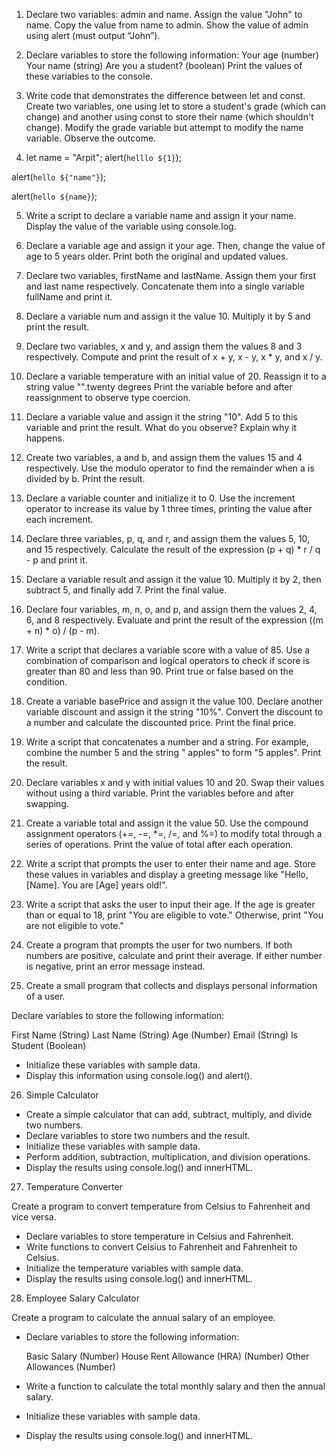 1) Declare two variables: admin and name.
  Assign the value "John" to name.
  Copy the value from name to admin.
  Show the value of admin using alert (must output “John”).

2) Declare variables to store the following information:
Your age (number)
Your name (string)
Are you a student? (boolean)
Print the values of these variables to the console.

3) Write code that demonstrates the difference between let and const.
Create two variables, one using let to store a student's grade (which can change) and another using const to store their name (which shouldn't change). Modify the grade variable but attempt to modify the name variable. Observe the outcome.


4) let name = "Arpit";
alert(`helllo ${1}`); 

alert(`hello ${"name"}`);

alert(`hello ${name}`);

5) Write a script to declare a variable name and assign it your name. Display the value of the variable using console.log.

6) Declare a variable age and assign it your age. Then, change the value of age to 5 years older. Print both the original and updated values.

7) Declare two variables, firstName and lastName. Assign them your first and last name respectively. Concatenate them into a single variable fullName and print it.

8) Declare a variable num and assign it the value 10. Multiply it by 5 and print the result.

9) Declare two variables, x and y, and assign them the values 8 and 3 respectively. Compute and print the result of x + y, x - y, x * y, and x / y.

10) Declare a variable temperature with an initial value of 20. Reassign it to a string value "".twenty degrees Print the variable before and after reassignment to observe type coercion.

11) Declare a variable value and assign it the string "10". Add 5 to this variable and print the result. What do you observe? Explain why it happens.

12) Create two variables, a and b, and assign them the values 15 and 4 respectively. Use the modulo operator to find the remainder when a is divided by b. Print the result.

13) Declare a variable counter and initialize it to 0. Use the increment operator to increase its value by 1 three times, printing the value after each increment.

14) Declare three variables, p, q, and r, and assign them the values 5, 10, and 15 respectively. Calculate the result of the expression (p + q) * r / q - p and print it.

15) Declare a variable result and assign it the value 10. Multiply it by 2, then subtract 5, and finally add 7. Print the final value.

16) Declare four variables, m, n, o, and p, and assign them the values 2, 4, 6, and 8 respectively. Evaluate and print the result of the expression ((m + n) * o) / (p - m).

17) Write a script that declares a variable score with a value of 85. Use a combination of comparison and logical operators to check if score is greater than 80 and less than 90. Print true or false based on the condition.

18) Create a variable basePrice and assign it the value 100. Declare another variable discount and assign it the string "10%". Convert the discount to a number and calculate the discounted price. Print the final price.

19) Write a script that concatenates a number and a string. For example, combine the number 5 and the string " apples" to form "5 apples". Print the result.

20) Declare variables x and y with initial values 10 and 20. Swap their values without using a third variable. Print the variables before and after swapping.

21) Create a variable total and assign it the value 50. Use the compound assignment operators (+=, -=, *=, /=, and %=) to modify total through a series of operations. Print the value of total after each operation.

22) Write a script that prompts the user to enter their name and age. Store these values in variables and display a greeting message like "Hello, [Name]. You are [Age] years old!".

23) Write a script that asks the user to input their age. If the age is greater than or equal to 18, print "You are eligible to vote." Otherwise, print "You are not eligible to vote."

24) Create a program that prompts the user for two numbers. If both numbers are positive, calculate and print their average. If either number is negative, print an error message instead.

25) Create a small program that collects and displays personal information of a user.

Declare variables to store the following information:

First Name (String)
Last Name (String)
Age (Number)
Email (String)
Is Student (Boolean)

- Initialize these variables with sample data.
- Display this information using console.log() and alert().

26) Simple Calculator

- Create a simple calculator that can add, subtract, multiply, and divide two numbers.
- Declare variables to store two numbers and the result.
- Initialize these variables with sample data.
- Perform addition, subtraction, multiplication, and division operations.
- Display the results using console.log() and innerHTML.

27) Temperature Converter

Create a program to convert temperature from Celsius to Fahrenheit and vice versa.

- Declare variables to store temperature in Celsius and Fahrenheit.
- Write functions to convert Celsius to Fahrenheit and Fahrenheit to Celsius.
- Initialize the temperature variables with sample data.
- Display the results using console.log() and innerHTML.


28) Employee Salary Calculator

Create a program to calculate the annual salary of an employee.

- Declare variables to store the following information:

    Basic Salary (Number)
    House Rent Allowance (HRA) (Number)
    Other Allowances (Number)

- Write a function to calculate the total monthly salary and then the annual salary.
- Initialize these variables with sample data.
- Display the results using console.log() and innerHTML.




